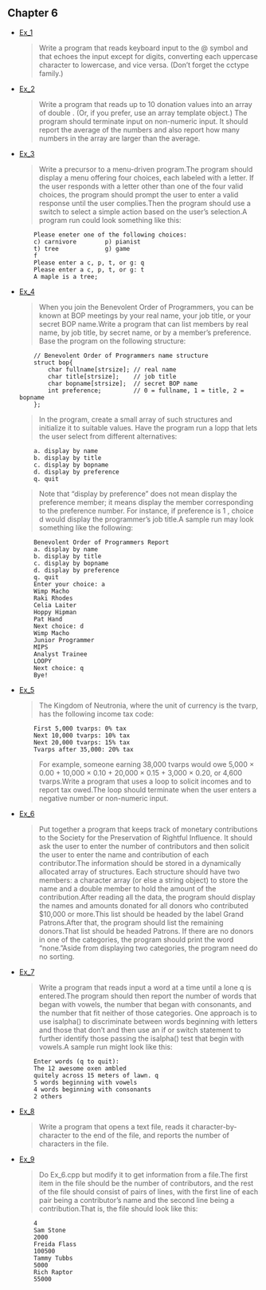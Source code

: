 ## Chapter 6

- [Ex_1](./Ex_1.cpp)
    > Write a program that reads keyboard input to the @ symbol and that echoes the input except for digits, converting each uppercase character to lowercase, and vice versa. (Don’t forget the cctype family.)
- [Ex_2](./Ex_2.cpp)
    > Write a program that reads up to 10 donation values into an array of double . (Or, if you prefer, use an array template object.) The program should terminate input on non-numeric input. It should report the average of the numbers and also report how many numbers in the array are larger than the average.
- [Ex_3](./Ex_3.cpp)
    > Write a precursor to a menu-driven program.The program should display a menu offering four choices, each labeled with a letter. If the user responds with a letter other than one of the four valid choices, the program should prompt the user to enter a valid response until the user complies.Then the program should use a switch to select a simple action based on the user’s selection.A program run could look something like this:
    ```
        Please eneter one of the following choices:
        c) carnivore        p) pianist
        t) tree             g) game
        f
        Please enter a c, p, t, or g: q
        Please enter a c, p, t, or g: t
        A maple is a tree;
    ```
- [Ex_4](./Ex_4.cpp)
    > When you join the Benevolent Order of Programmers, you can be known at BOP meetings by your real name, your job title, or your secret BOP name.Write a program that can list members by real name, by job title, by secret name, or by a member’s preference. Base the program on the following structure:
    ```
        // Benevolent Order of Programmers name structure
        struct bop{
            char fullname[strsize]; // real name
            char title[strsize];    // job title
            char bopname[strsize];  // secret BOP name
            int preference;         // 0 = fullname, 1 = title, 2 = bopname
        };
    ```
    > In the program, create a small array of such structures and initialize it to suitable values. Have the program run a lopp that lets the user select from different alternatives:
    ```
        a. display by name
        b. display by title
        c. display by bopname
        d. display by preference
        q. quit
    ```
    > Note that “display by preference” does not mean display the preference member; it means display the member corresponding to the preference number. For instance, if preference is 1 , choice d would display the programmer’s job title.A sample run may look something like the following:
    ```
        Benevolent Order of Programmers Report
        a. display by name
        b. display by title
        c. display by bopname
        d. display by preference
        q. quit
        Enter your choice: a
        Wimp Macho
        Raki Rhodes
        Celia Laiter
        Hoppy Hipman
        Pat Hand
        Next choice: d
        Wimp Macho
        Junior Programmer
        MIPS
        Analyst Trainee
        LOOPY
        Next choice: q
        Bye!
    ```
- [Ex_5](./Ex_5.cpp)
    > The Kingdom of Neutronia, where the unit of currency is the tvarp, has the following income tax code:
    ```
        First 5,000 tvarps: 0% tax
        Next 10,000 tvarps: 10% tax
        Next 20,000 tvarps: 15% tax
        Tvarps after 35,000: 20% tax
    ```
    > For example, someone earning 38,000 tvarps would owe 5,000 × 0.00 + 10,000 × 0.10 + 20,000 × 0.15 + 3,000 × 0.20, or 4,600 tvarps.Write a program that uses a loop to solicit incomes and to report tax owed.The loop should terminate when the user enters a negative number or non-numeric input.
- [Ex_6](./Ex_6.cpp)
    > Put together a program that keeps track of monetary contributions to the Society for the Preservation of Rightful Influence. It should ask the user to enter the number of contributors and then solicit the user to enter the name and contribution of each contributor.The information should be stored in a dynamically allocated array of structures. Each structure should have two members: a character array (or else a string object) to store the name and a double member to hold the amount of the contribution.After reading all the data, the program should display the names and amounts donated for all donors who contributed $10,000 or more.This list should be headed by the label Grand Patrons.After that, the program should list the remaining donors.That list should be headed Patrons. If there are no donors in one of the categories, the program should print the word “none.”Aside from displaying two categories, the program need do no sorting.
- [Ex_7](./Ex_7.cpp)
    > Write a program that reads input a word at a time until a lone q is entered.The program should then report the number of words that began with vowels, the number that began with consonants, and the number that fit neither of those categories. One approach is to use isalpha() to discriminate between words beginning with letters and those that don’t and then use an if or switch statement to further identify those passing the isalpha() test that begin with vowels.A sample run might look like this:
    ```
        Enter words (q to quit):
        The 12 awesome oxen ambled
        quitely across 15 meters of lawn. q
        5 words beginning with vowels
        4 words beginning with consonants
        2 others
    ```
- [Ex_8](./Ex_8.cpp)
    > Write a program that opens a text file, reads it character-by-character to the end of the file, and reports the number of characters in the file.
- [Ex_9](./Ex_9.cpp)
    > Do Ex_6.cpp but modify it to get information from a file.The first item in the file should be the number of contributors, and the rest of the file should consist of pairs of lines, with the first line of each pair being a contributor’s name and the second line being a contribution.That is, the file should look like this:
    ```
        4
        Sam Stone
        2000
        Freida Flass
        100500
        Tammy Tubbs
        5000
        Rich Raptor
        55000
    ```